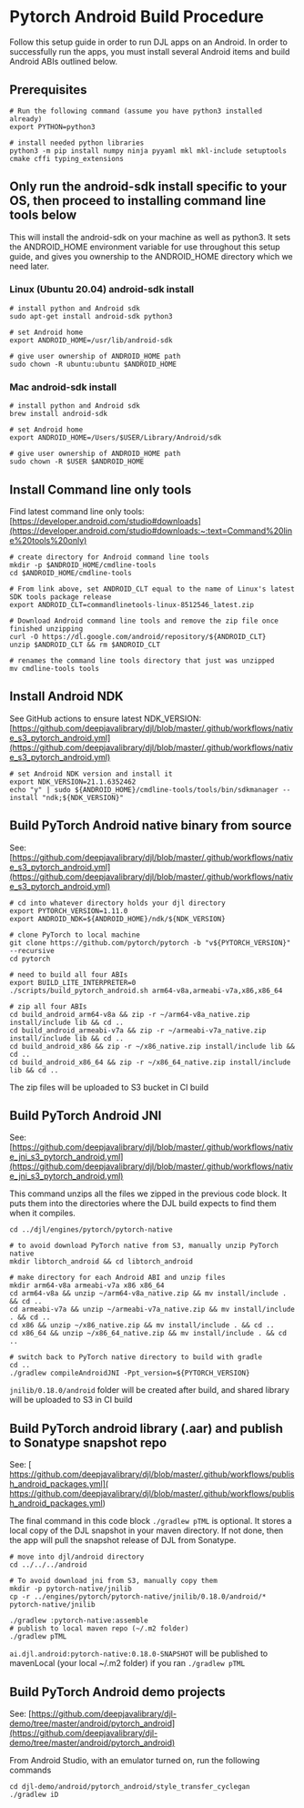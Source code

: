
# Pytorch Android Build Procedure

Follow this setup guide in order to run DJL apps on an Android. In order to successfully run the apps, you must install several Android items and build Android ABIs outlined below.

## Prerequisites

```
# Run the following command (assume you have python3 installed already)
export PYTHON=python3

# install needed python libraries
python3 -m pip install numpy ninja pyyaml mkl mkl-include setuptools cmake cffi typing_extensions
```
## Only run the android-sdk install specific to your OS, then proceed to installing command line tools below

This will install the android-sdk on your machine as well as python3. It sets the ANDROID_HOME environment variable for use throughout this setup guide, and gives you ownership to the ANDROID_HOME directory which we need later.

### Linux (Ubuntu 20.04) android-sdk install

```
# install python and Android sdk
sudo apt-get install android-sdk python3

# set Android home
export ANDROID_HOME=/usr/lib/android-sdk

# give user ownership of ANDROID_HOME path
sudo chown -R ubuntu:ubuntu $ANDROID_HOME
```

### Mac android-sdk install

```
# install python and Android sdk
brew install android-sdk

# set Android home
export ANDROID_HOME=/Users/$USER/Library/Android/sdk

# give user ownership of ANDROID_HOME path
sudo chown -R $USER $ANDROID_HOME 
```

## Install Command line only tools

Find latest command line only tools: [https://developer.android.com/studio#downloads](https://developer.android.com/studio#downloads:~:text=Command%20line%20tools%20only)

```
# create directory for Android command line tools
mkdir -p $ANDROID_HOME/cmdline-tools
cd $ANDROID_HOME/cmdline-tools

# From link above, set ANDROID_CLT equal to the name of Linux's latest SDK tools package release
export ANDROID_CLT=commandlinetools-linux-8512546_latest.zip

# Download Android command line tools and remove the zip file once finished unzipping
curl -O https://dl.google.com/android/repository/${ANDROID_CLT}
unzip $ANDROID_CLT && rm $ANDROID_CLT

# renames the command line tools directory that just was unzipped
mv cmdline-tools tools
```

## Install Android NDK

See GitHub actions to ensure latest NDK_VERSION: [https://github.com/deepjavalibrary/djl/blob/master/.github/workflows/native_s3_pytorch_android.yml](https://github.com/deepjavalibrary/djl/blob/master/.github/workflows/native_s3_pytorch_android.yml)

```
# set Android NDK version and install it
export NDK_VERSION=21.1.6352462
echo "y" | sudo ${ANDROID_HOME}/cmdline-tools/tools/bin/sdkmanager --install "ndk;${NDK_VERSION}"
```

## Build PyTorch Android native binary from source

See: [https://github.com/deepjavalibrary/djl/blob/master/.github/workflows/native_s3_pytorch_android.yml](https://github.com/deepjavalibrary/djl/blob/master/.github/workflows/native_s3_pytorch_android.yml)

```
# cd into whatever directory holds your djl directory
export PYTORCH_VERSION=1.11.0
export ANDROID_NDK=${ANDROID_HOME}/ndk/${NDK_VERSION}

# clone PyTorch to local machine
git clone https://github.com/pytorch/pytorch -b "v${PYTORCH_VERSION}" --recursive
cd pytorch

# need to build all four ABIs
export BUILD_LITE_INTERPRETER=0
./scripts/build_pytorch_android.sh arm64-v8a,armeabi-v7a,x86,x86_64

# zip all four ABIs
cd build_android_arm64-v8a && zip -r ~/arm64-v8a_native.zip install/include lib && cd ..
cd build_android_armeabi-v7a && zip -r ~/armeabi-v7a_native.zip install/include lib && cd ..
cd build_android_x86 && zip -r ~/x86_native.zip install/include lib && cd ..
cd build_android_x86_64 && zip -r ~/x86_64_native.zip install/include lib && cd ..
```

The zip files will be uploaded to S3 bucket in CI build

## Build PyTorch Android JNI

See: [https://github.com/deepjavalibrary/djl/blob/master/.github/workflows/native_jni_s3_pytorch_android.yml](https://github.com/deepjavalibrary/djl/blob/master/.github/workflows/native_jni_s3_pytorch_android.yml)

This command unzips all the files we zipped in the previous code block. It puts them into the directories where the DJL build expects to find them when it compiles.

```
cd ../djl/engines/pytorch/pytorch-native

# to avoid download PyTorch native from S3, manually unzip PyTorch native
mkdir libtorch_android && cd libtorch_android

# make directory for each Android ABI and unzip files
mkdir arm64-v8a armeabi-v7a x86 x86_64
cd arm64-v8a && unzip ~/arm64-v8a_native.zip && mv install/include . && cd ..
cd armeabi-v7a && unzip ~/armeabi-v7a_native.zip && mv install/include . && cd ..
cd x86 && unzip ~/x86_native.zip && mv install/include . && cd ..
cd x86_64 && unzip ~/x86_64_native.zip && mv install/include . && cd ..

# switch back to PyTorch native directory to build with gradle
cd ..
./gradlew compileAndroidJNI -Ppt_version=${PYTORCH_VERSION}
```

`jnilib/0.18.0/android` folder will be created after build, and shared library will be uploaded to S3 in CI build

## Build PyTorch android library (.aar) and publish to Sonatype snapshot repo

See: [ https://github.com/deepjavalibrary/djl/blob/master/.github/workflows/publish_android_packages.yml]( https://github.com/deepjavalibrary/djl/blob/master/.github/workflows/publish_android_packages.yml)

The final command in this code block `./gradlew pTML` is optional. It stores a local copy of the DJL snapshot in your maven directory. If not done, then the app will pull the snapshot release of DJL from Sonatype. 

```
# move into djl/android directory
cd ../../../android 

# To avoid download jni from S3, manually copy them
mkdir -p pytorch-native/jnilib
cp -r ../engines/pytorch/pytorch-native/jnilib/0.18.0/android/* pytorch-native/jnilib

./gradlew :pytorch-native:assemble
# publish to local maven repo (~/.m2 folder)
./gradlew pTML
```

`ai.djl.android:pytorch-native:0.18.0-SNAPSHOT`  will be published to mavenLocal (your local ~/.m2 folder) if you ran `./gradlew pTML`

## Build PyTorch Android demo projects

See: [https://github.com/deepjavalibrary/djl-demo/tree/master/android/pytorch_android](https://github.com/deepjavalibrary/djl-demo/tree/master/android/pytorch_android)

From Android Studio, with an emulator turned on, run the following commands

```
cd djl-demo/android/pytorch_android/style_transfer_cyclegan
./gradlew iD
```
